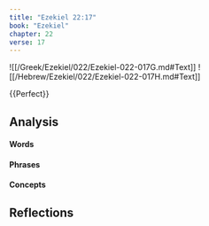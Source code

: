 ```yaml
---
title: "Ezekiel 22:17"
book: "Ezekiel"
chapter: 22
verse: 17
---
```

![[/Greek/Ezekiel/022/Ezekiel-022-017G.md#Text]]
![[/Hebrew/Ezekiel/022/Ezekiel-022-017H.md#Text]]

{{Perfect}}

## Analysis

#### Words

#### Phrases

#### Concepts

## Reflections
